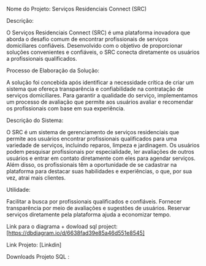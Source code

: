 Nome do Projeto: Serviços Residenciais Connect (SRC)

Descrição:

O Serviços Residenciais Connect (SRC) é uma plataforma inovadora que aborda o desafio comum de encontrar profissionais de serviços domiciliares confiáveis. Desenvolvido com o objetivo de proporcionar soluções convenientes e confiáveis, o SRC conecta diretamente os usuários a profissionais qualificados.

Processo de Elaboração da Solução:

A solução foi concebida após identificar a necessidade crítica de criar um sistema que ofereça transparência e confiabilidade na contratação de serviços domiciliares. Para garantir a qualidade do serviço, implementamos um processo de avaliação que permite aos usuários avaliar e recomendar os profissionais com base em sua experiência.

Descrição do Sistema:

O SRC é um sistema de gerenciamento de serviços residenciais que permite aos usuários encontrar profissionais qualificados para uma variedade de serviços, incluindo reparos, limpeza e jardinagem. Os usuários podem pesquisar profissionais por especialidade, ler avaliações de outros usuários e entrar em contato diretamente com eles para agendar serviços. Além disso, os profissionais têm a oportunidade de se cadastrar na plataforma para destacar suas habilidades e experiências, o que, por sua vez, atrai mais clientes.

Utilidade:

Facilitar a busca por profissionais qualificados e confiáveis.
Fornecer transparência por meio de avaliações e sugestões de usuários.
Reservar serviços diretamente pela plataforma ajuda a economizar tempo.


Link para o diagrama + dowload sql project: [https://dbdiagram.io/d/6638fad39e85a46d551e8545]


Link Projeto: [Linkdin]

Downloads Projeto SQL : 
